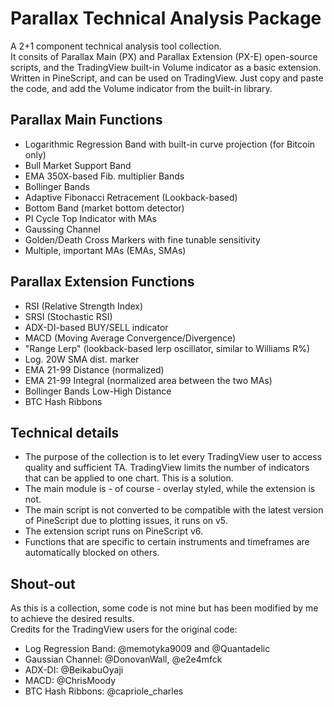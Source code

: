 # Parallax Technical Analysis Package

A 2+1 component technical analysis tool collection.<br />
It consits of Parallax Main (PX) and Parallax Extension (PX-E) open-source scripts, and the TradingView built-in Volume indicator as a basic extension.<br />
Written in PineScript, and can be used on TradingView. Just copy and paste the code, and add the Volume indicator from the built-in library.<br />

## Parallax Main Functions

- Logarithmic Regression Band with built-in curve projection (for Bitcoin only)
- Bull Market Support Band
- EMA 350X-based Fib. multiplier Bands
- Bollinger Bands
- Adaptive Fibonacci Retracement (Lookback-based)
- Bottom Band (market bottom detector)
- PI Cycle Top Indicator with MAs
- Gaussing Channel
- Golden/Death Cross Markers with fine tunable sensitivity
- Multiple, important MAs (EMAs, SMAs)

## Parallax Extension Functions

- RSI (Relative Strength Index)
- SRSI (Stochastic RSI)
- ADX-DI-based BUY/SELL indicator
- MACD (Moving Average Convergence/Divergence)
- "Range Lerp" (lookback-based lerp oscillator, similar to Williams R%)
- Log. 20W SMA dist. marker
- EMA 21-99 Distance (normalized)
- EMA 21-99 Integral (normalized area between the two MAs)
- Bollinger Bands Low-High Distance
- BTC Hash Ribbons

## Technical details

- The purpose of the collection is to let every TradingView user to access quality and sufficient TA. TradingView limits the number of indicators that can be applied to one chart. This is a solution.
- The main module is - of course - overlay styled, while the extension is not.
- The main script is not converted to be compatible with the latest version of PineScript due to plotting issues, it runs on v5.
- The extension script runs on PineScript v6.
- Functions that are specific to certain instruments and timeframes are automatically blocked on others.

## Shout-out

As this is a collection, some code is not mine but has been modified by me to achieve the desired results. <br />
Credits for the TradingView users for the original code:
- Log Regression Band: @memotyka9009 and @Quantadelic
- Gaussian Channel: @DonovanWall, @e2e4mfck
- ADX-DI: @BeikabuOyaji
- MACD: @ChrisMoody
- BTC Hash Ribbons: @capriole_charles
